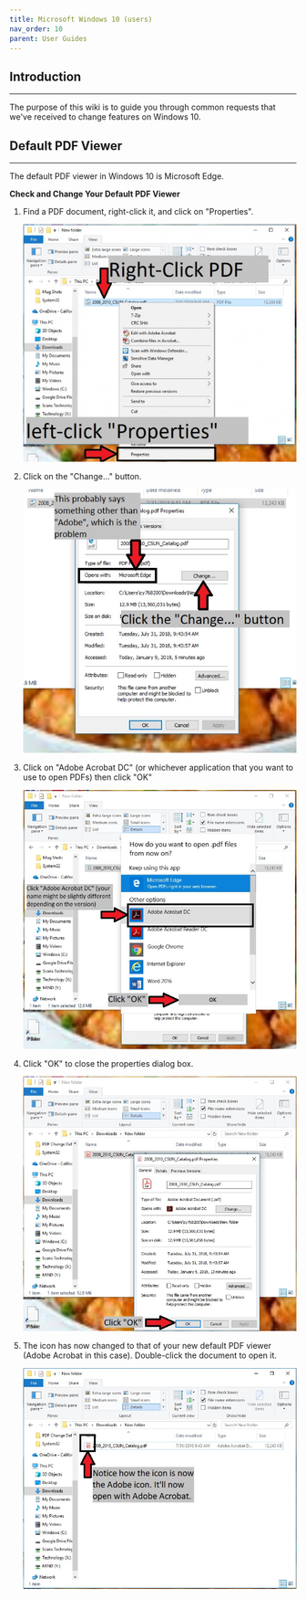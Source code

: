 ```yaml
---
title: Microsoft Windows 10 (users)
nav_order: 10
parent: User Guides
---
```

## Introduction
---------------
The purpose of this wiki is to guide you through common requests that we've received to change features on Windows 10.


## Default PDF Viewer
-----------------
The default PDF viewer in Windows 10 is Microsoft Edge.

**Check and Change Your Default PDF Viewer**
1. Find a PDF document, right-click it, and click on "Properties".

	![Win10-1](./images/Win10-1.jpg)

2. Click on the "Change..." button.

	![Win10-2](./images/Win10-2.jpg)

3. Click on "Adobe Acrobat DC" (or whichever application that you want to use to open PDFs) then click "OK"

	![Win10-3](./images/Win10-3.jpg)

4. Click "OK" to close the properties dialog box.

	![Win10-4](./images/Win10-4.jpg)

5. The icon has now changed to that of your new default PDF viewer (Adobe Acrobat in this case). Double-click the document to open it.

	![Win10-5](./images/Win10-5.jpg)